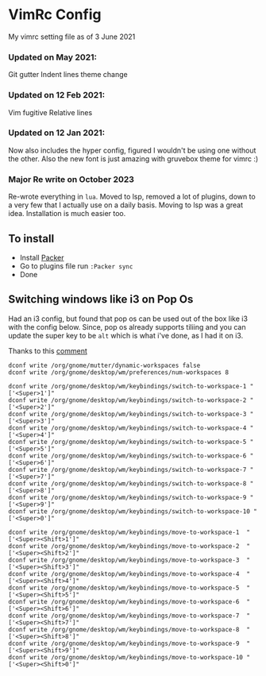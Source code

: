 # VimRc Config
My vimrc setting file as of 3 June 2021

### Updated on May 2021:
Git gutter
Indent lines
theme change

### Updated on 12 Feb 2021:
Vim fugitive
Relative lines

### Updated on 12 Jan 2021:
Now also includes the hyper config, figured I wouldn't be using one without the other.
Also the new font is just amazing with gruvebox theme for vimrc :)

### Major Re write on October 2023
Re-wrote everything in `lua`. Moved to lsp, removed a lot of plugins, down to a very few 
that I actually use on a daily basis. Moving to lsp was a great idea. Installation is much 
easier too.

## To install
* Install [Packer](https://github.com/wbthomason/packer.nvim)
* Go to plugins file run `:Packer sync`
* Done

## Switching windows like i3 on Pop Os

Had an i3 config, but found that pop os can be used out of the box like i3 with the config
below. Since, pop os already supports tiliing and you can update the super key to be `alt` 
which is what i've done, as I had it on i3.

Thanks to this [comment](https://github.com/pop-os/shell/issues/142#issuecomment-678185443)

```
dconf write /org/gnome/mutter/dynamic-workspaces false
dconf write /org/gnome/desktop/wm/preferences/num-workspaces 8

dconf write /org/gnome/desktop/wm/keybindings/switch-to-workspace-1 "['<Super>1']"
dconf write /org/gnome/desktop/wm/keybindings/switch-to-workspace-2 "['<Super>2']"
dconf write /org/gnome/desktop/wm/keybindings/switch-to-workspace-3 "['<Super>3']"
dconf write /org/gnome/desktop/wm/keybindings/switch-to-workspace-4 "['<Super>4']"
dconf write /org/gnome/desktop/wm/keybindings/switch-to-workspace-5 "['<Super>5']"
dconf write /org/gnome/desktop/wm/keybindings/switch-to-workspace-6 "['<Super>6']"
dconf write /org/gnome/desktop/wm/keybindings/switch-to-workspace-7 "['<Super>7']"
dconf write /org/gnome/desktop/wm/keybindings/switch-to-workspace-8 "['<Super>8']"
dconf write /org/gnome/desktop/wm/keybindings/switch-to-workspace-9 "['<Super>9']"
dconf write /org/gnome/desktop/wm/keybindings/switch-to-workspace-10 "['<Super>0']"

dconf write /org/gnome/desktop/wm/keybindings/move-to-workspace-1  "['<Super><Shift>1']"
dconf write /org/gnome/desktop/wm/keybindings/move-to-workspace-2  "['<Super><Shift>2']"
dconf write /org/gnome/desktop/wm/keybindings/move-to-workspace-3  "['<Super><Shift>3']"
dconf write /org/gnome/desktop/wm/keybindings/move-to-workspace-4  "['<Super><Shift>4']"
dconf write /org/gnome/desktop/wm/keybindings/move-to-workspace-5  "['<Super><Shift>5']"
dconf write /org/gnome/desktop/wm/keybindings/move-to-workspace-6  "['<Super><Shift>6']"
dconf write /org/gnome/desktop/wm/keybindings/move-to-workspace-7  "['<Super><Shift>7']"
dconf write /org/gnome/desktop/wm/keybindings/move-to-workspace-8  "['<Super><Shift>8']"
dconf write /org/gnome/desktop/wm/keybindings/move-to-workspace-9  "['<Super><Shift>9']"
dconf write /org/gnome/desktop/wm/keybindings/move-to-workspace-10 "['<Super><Shift>0']"
```
